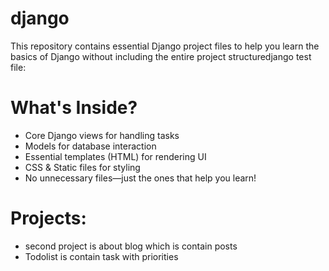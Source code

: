 # django
This repository contains essential Django project files to help you learn the basics of Django without including the entire project structuredjango test file:
# What's Inside?
- Core Django views for handling tasks
- Models for database interaction
- Essential templates (HTML) for rendering UI
- CSS & Static files for styling
- No unnecessary files—just the ones that help you learn!
# Projects:
* second project is about blog which is contain posts
* Todolist is contain task with priorities

